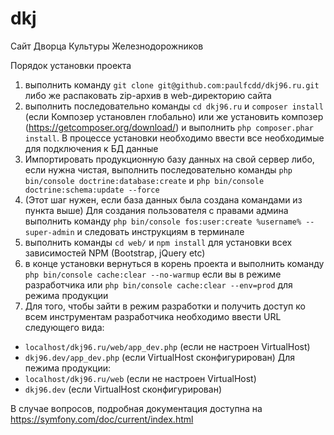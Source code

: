 dkj
===

Сайт Дворца Культуры Железнодорожников

Порядок установки проекта
1) выполнить команду `git clone git@github.com:paulfcdd/dkj96.ru.git` либо же
распаковать zip-архив в web-директорию сайта
2) выполнить последовательно команды  `cd dkj96.ru` и `composer install` (если Композер установлен глобально)
или же установить композер (https://getcomposer.org/download/) и выполнить `php composer.phar install`.
В процессе установки необходимо ввести все необходимые для подключения к БД данные 
3) Импортировать продукционную базу данных на свой сервер либо, если нужна чистая,
выполнить последовательно команды `php bin/console doctrine:database:create` и `php bin/console doctrine:schema:update --force` 
4) (Этот шаг нужен, если база данных была создана командами из пункта выше)
Для создания пользователя с правами админа выполнить команду
`php bin/console fos:user:create %username% --super-admin` и следовать инструкциям в терминале 
5) выполнить команды `cd web/` и `npm install` для установки всех зависимостей NPM 
(Bootstrap, jQuery etc)
6) в конце установки вернуться в корень проекта и выполнить команду `php bin/console cache:clear --no-warmup`
если вы в режиме разработчика или `php bin/console cache:clear --env=prod` для режима продукции
7) Для того, чтобы зайти в режим разработки и получить доступ ко всем инструментам разработчика
необходимо ввести URL следующего вида:
- `localhost/dkj96.ru/web/app_dev.php` (если не настроен VirtualHost)
- `dkj96.dev/app_dev.php` (если VirtualHost сконфигурирован)
Для пежима продукции:
- `localhost/dkj96.ru/web` (если не настроен VirtualHost)
- `dkj96.dev` (если VirtualHost сконфигурирован)

В случае вопросов, подробная документация доступна на https://symfony.com/doc/current/index.html
